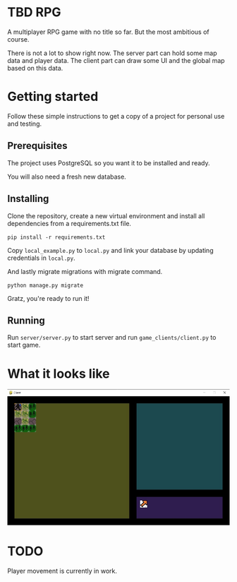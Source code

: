 # TBD RPG
A multiplayer RPG game with no title so far. But the most ambitious of course.

There is not a lot to show right now. The server part can hold some map data and player data. The client part can draw 
some UI and the global map based on this data.
# Getting started
Follow these simple instructions to get a copy of a project for personal use and testing.
## Prerequisites
The project uses PostgreSQL so you want it to be installed and ready.

You will also need a fresh new database. 
## Installing
Clone the repository, create a new virtual environment and install all dependencies from a requirements.txt file.
```
pip install -r requirements.txt
```
 
Copy ```local_example.py``` to ```local.py``` and link your database by updating credentials in ```local.py```.

And lastly migrate migrations with migrate command.
```
python manage.py migrate
```
Gratz, you're ready to run it!
## Running
Run ```server/server.py``` to start server and run ```game_clients/client.py``` to start game.
# What it looks like
![](demo.jpg)
# TODO
Player movement is currently in work.